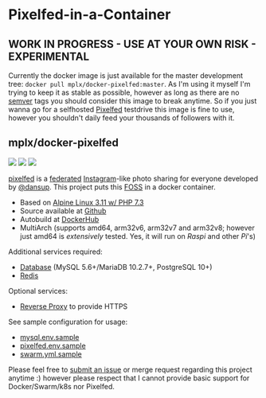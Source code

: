 # Pixelfed-in-a-Container

## WORK IN PROGRESS - USE AT YOUR OWN RISK - EXPERIMENTAL

Currently the docker image is just available for the master development tree: `docker pull mplx/docker-pixelfed:master`. As I'm using it myself I'm trying to keep it as stable as possible, however as long as there are no [semver](https://semver.org/) tags you should consider this image to break anytime. So if you just wanna go for a selfhosted [Pixelfed](https://pixelfed.org/) testdrive this image is fine to use, however you shouldn't daily feed your thousands of followers with it.

## mplx/docker-pixelfed

[![](https://images.microbadger.com/badges/version/mplx/docker-pixelfed:master.svg)](https://hub.docker.com/r/mplx/docker-pixelfed)
[![](https://images.microbadger.com/badges/image/mplx/docker-pixelfed:master.svg)](https://hub.docker.com/r/mplx/docker-pixelfed)
[![](https://img.shields.io/docker/pulls/mplx/docker-pixelfed.svg)](https://hub.docker.com/r/mplx/docker-pixelfed)

[pixelfed](https://github.com/pixelfed/pixelfed) is a [federated](https://fediverse.party/) [Instagram](https://www.instagram.com/about/us/)-like photo sharing for everyone developed by [@dansup](https://github.com/dansup). This project puts this [FOSS](https://en.wikipedia.org/wiki/Free_and_open-source_software) in a docker container.

- Based on [Alpine Linux 3.11 w/ PHP 7.3](https://hub.docker.com/r/gmitirol/alpine311-php73)
- Source available at [Github](https://github.com/mplx/docker-pixelfed)
- Autobuild at [DockerHub](https://hub.docker.com/r/mplx/docker-pixelfed)
- MultiArch (supports amd64, arm32v6, arm32v7 and arm32v8; however just amd64 is *extensively* tested. Yes, it will run on *Raspi* and other *Pi*'s)

Additional services required:
- [Database](https://docs.pixelfed.org/technical-documentation/env.html#database-configuration) (MySQL 5.6+/MariaDB 10.2.7+, PostgreSQL 10+)
- [Redis](https://docs.pixelfed.org/technical-documentation/env.html#redis-configuration)

Optional services:
- [Reverse Proxy](https://github.com/mplx/docker-pixelfed/issues/3#issuecomment-624343083) to provide HTTPS

See sample configuration for usage:
  - [mysql.env.sample](./mysql.env.sample)
  - [pixelfed.env.sample](./pixelfed.env.sample)
  - [swarm.yml.sample](./swarm.yml.sample)

Please feel free to [submit an issue](https://github.com/mplx/docker-pixelfed/issues/new) or merge request regarding this project anytime :) however please respect that I cannot provide basic support for Docker/Swarm/k8s nor Pixelfed.
